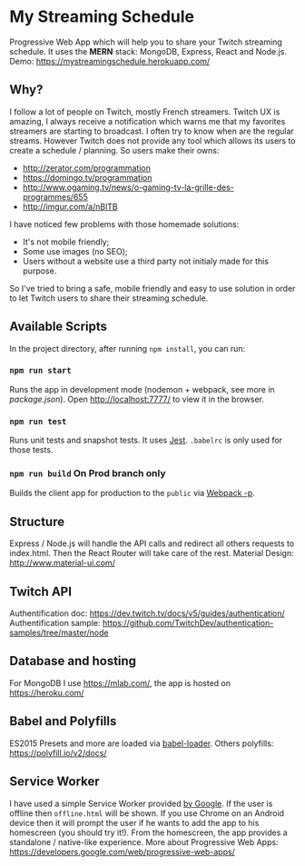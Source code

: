 # My Streaming Schedule

Progressive Web App which will help you to share your Twitch streaming schedule.
It uses the **MERN** stack: MongoDB, Express, React and Node.js.
Demo: https://mystreamingschedule.herokuapp.com/

## Why?
I follow a lot of people on Twitch, mostly French streamers. Twitch UX is amazing, I always receive a notification which warns me that my favorites streamers are starting to broadcast. I often try to know when are the regular streams. However Twitch does not provide any tool which allows its users to create a schedule / planning. So users make their owns: 
- http://zerator.com/programmation
- https://domingo.tv/programmation
- http://www.ogaming.tv/news/o-gaming-tv-la-grille-des-programmes/655
- http://imgur.com/a/nBlTB

I have noticed few problems with those homemade solutions:
- It's not mobile friendly;
- Some use images (no SEO);
- Users without a website use a third party not initialy made for this purpose.

So I've tried to bring a safe, mobile friendly and easy to use solution in order to let Twitch users to share their streaming schedule.

## Available Scripts

In the project directory, after running `npm install`, you can run:

### `npm run start`

Runs the app in development mode (nodemon + webpack, see more in _package.json_).
Open [http://localhost:7777/](http://localhost:777) to view it in the browser.

### `npm run test`
Runs unit tests and snapshot tests. It uses [Jest](https://facebook.github.io/jest/docs/tutorial-react.html). `.babelrc` is only used for those tests. 

### `npm run build` **On Prod branch only**

Builds the client app for production to the `public` via [Webpack -p](https://webpack.js.org/guides/production-build/#the-automatic-way).

## Structure
Express / Node.js will handle the API calls and redirect all others requests to index.html. Then the React Router will take care of the rest. Material Design: http://www.material-ui.com/

## Twitch API
Authentification doc: https://dev.twitch.tv/docs/v5/guides/authentication/ 
Authentification sample: https://github.com/TwitchDev/authentication-samples/tree/master/node

## Database and hosting

For MongoDB I use https://mlab.com/, the app is hosted on https://heroku.com/ 

## Babel and Polyfills

ES2015 Presets and more are loaded via [babel-loader](https://github.com/babel/babel-loader). 
Others polyfills: https://polyfill.io/v2/docs/

## Service Worker

I have used a simple Service Worker provided [by Google](https://github.com/googlechrome/samples/tree/gh-pages/service-worker/custom-offline-page). If the user is offline then `offline.html` will be shown. If you use Chrome on an Android device then it will prompt the user if he wants to add the app to his homescreen (you should try it!). From the homescreen, the app provides a standalone / native-like experience. More about Progressive Web Apps: https://developers.google.com/web/progressive-web-apps/
